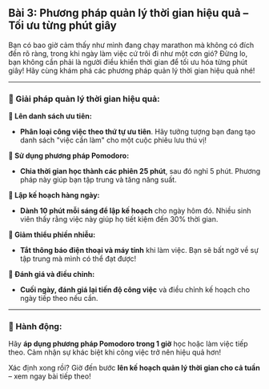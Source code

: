 ## Bài 3: Phương pháp quản lý thời gian hiệu quả – Tối ưu từng phút giây

Bạn có bao giờ cảm thấy như mình đang chạy marathon mà không có đích đến rõ ràng, trong khi ngày làm việc cứ trôi đi như một cơn gió? Đừng lo, bạn không cần phải là người điều khiển thời gian để tối ưu hóa từng phút giây! Hãy cùng khám phá các phương pháp quản lý thời gian hiệu quả nhé!

---

### 📌 Giải pháp quản lý thời gian hiệu quả:

**🔹 Lên danh sách ưu tiên:**
- **Phân loại công việc theo thứ tự ưu tiên**. Hãy tưởng tượng bạn đang tạo danh sách "việc cần làm" cho một cuộc phiêu lưu thú vị!

**🔹 Sử dụng phương pháp Pomodoro:**
- **Chia thời gian học thành các phiên 25 phút**, sau đó nghỉ 5 phút. Phương pháp này giúp bạn tập trung và tăng năng suất.

**🔹 Lập kế hoạch hàng ngày:**
- **Dành 10 phút mỗi sáng để lập kế hoạch** cho ngày hôm đó. Nhiều sinh viên thấy rằng việc này giúp họ tiết kiệm đến 30% thời gian.

**🔹 Giảm thiểu phiền nhiễu:**
- **Tắt thông báo điện thoại và máy tính** khi làm việc. Bạn sẽ bất ngờ về sự tập trung mà mình có thể đạt được!

**🔹 Đánh giá và điều chỉnh:**
- **Cuối ngày, đánh giá lại tiến độ công việc** và điều chỉnh kế hoạch cho ngày tiếp theo nếu cần.

---

### 🚀 Hành động:

Hãy **áp dụng phương pháp Pomodoro trong 1 giờ** học hoặc làm việc tiếp theo. Cảm nhận sự khác biệt khi công việc trở nên hiệu quả hơn!

Xác định xong rồi? Giờ đến bước **lên kế hoạch quản lý thời gian cho cả tuần** – xem ngay bài tiếp theo!